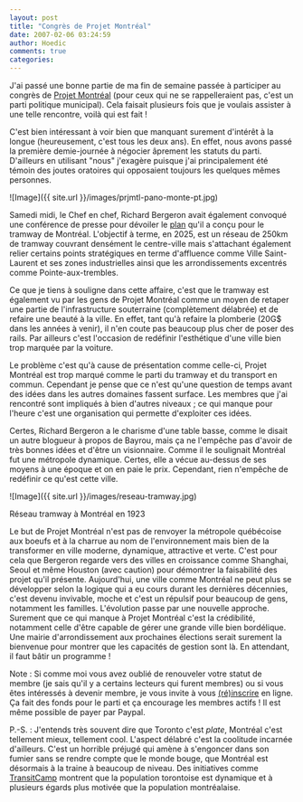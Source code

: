```yaml
---
layout: post
title: "Congrès de Projet Montréal"
date: 2007-02-06 03:24:59
author: Hoedic
comments: true
categories: 
---
```



J'ai passé une bonne partie de ma fin de semaine passée à participer au congrès de [Projet Montréal](http://projetmontreal.org/) (pour ceux qui ne se rappelleraient pas, c'est un parti politique municipal). Cela faisait plusieurs fois que je voulais assister à une telle rencontre, voilà qui est fait !

C'est bien intéressant à voir bien que manquant surement d'intérêt à la longue (heureusement, c'est tous les deux ans). En effet, nous avons passé la première demie-journée à négocier âprement les statuts du parti. D'ailleurs en utilisant "nous" j'exagère puisque j'ai principalement été témoin des joutes oratoires qui opposaient toujours les quelques mêmes personnes.

![Image]({{ site.url }}/images/prjmtl-pano-monte-pt.jpg)


Samedi midi, le Chef en chef, Richard Bergeron avait également convoqué une conférence de presse pour dévoiler le [plan](http://projetmontreal.org/documents/pdf/2007-02-03_reseau_Nouveau_Tramway_schema.pdf) qu'il a conçu pour le tramway de Montréal. L'objectif à terme, en 2025, est un réseau de 250km de tramway couvrant densément le centre-ville mais s'attachant également relier certains points stratégiques en terme d'affluence comme Ville Saint-Laurent et ses zones industrielles ainsi que les arrondissements excentrés comme Pointe-aux-trembles.

Ce que je tiens à souligne dans cette affaire, c'est que le tramway est également vu par les gens de Projet Montréal comme un moyen de retaper une partie de l'infrastructure souterraine (complètement délabrée) et de refaire une beauté à la ville. En effet, tant qu'à refaire la plomberie (20G$ dans les années à venir), il n'en coute pas beaucoup plus cher de poser des rails. Par ailleurs c'est l'occasion de redéfinir l'esthétique d'une ville bien trop marquée par la voiture.

Le problème c'est qu'à cause de présentation comme celle-ci, Projet Montréal est trop marqué comme le parti du tramway et du transport en commun. Cependant je pense que ce n'est qu'une question de temps avant des idées dans les autres domaines fassent surface. Les membres que j'ai rencontré sont impliqués à bien d'autres niveaux ; ce qui manque pour l'heure c'est une organisation qui permette d'exploiter ces idées.

Certes, Richard Bergeron a le charisme d'une table basse, comme le disait un autre blogueur à propos de Bayrou, mais ça ne l'empêche pas d'avoir de très bonnes idées et d'être un visionnaire. Comme il le soulignait Montréal fut une métropole dynamique. Certes, elle a vécue au-dessus de ses moyens à une époque et on en paie le prix. Cependant, rien n'empêche de redéfinir ce qu'est cette ville.

![Image]({{ site.url }}/images/reseau-tramway.jpg)
<div class="photoattrib">Réseau tramway à Montréal en 1923</div>



Le but de Projet Montréal n'est pas de renvoyer la métropole québécoise aux boeufs et à la charrue au nom de l'environnement mais bien de la transformer en ville moderne, dynamique, attractive et verte. C'est pour cela que Bergeron regarde vers des villes en croissance comme Shanghai, Seoul et même Houston (avec caution) pour démontrer la faisabilité des projet qu'il présente. Aujourd'hui, une ville comme Montréal ne peut plus se développer selon la logique qui a eu cours durant les dernières décennies, c'est devenu invivable, moche et c'est un répulsif pour beaucoup de gens, notamment les familles. L'évolution passe par une nouvelle approche. Surement que ce qui manque à Projet Montréal c'est la crédibilité, notamment celle d'être capable de gérer une grande ville bien bordélique. Une mairie d'arrondissement aux prochaines élections serait surement la bienvenue pour montrer que les capacités de gestion sont là. En attendant, il faut bâtir un programme !

Note : Si comme moi vous avez oublié de renouveler votre statut de membre  (je sais qu'il y a certains lecteurs qui furent membres) ou si vous êtes intéressés à devenir membre, je vous invite à vous [(ré)inscrire](http://projetmontreal.org/adhesion/) en ligne. Ça fait des fonds pour le parti et ça encourage les membres actifs ! Il est même possible de payer par Paypal.

P.-S. : J'entends très souvent dire que Toronto c'est *plate*, Montréal c'est tellement mieux, tellement cool. L'aspect délabré c'est la coolitude incarnée d'ailleurs. C'est un horrible préjugé qui amène à s'engoncer dans son fumier sans se rendre compte que le monde bouge, que Montréal est désormais à la traine à beaucoup de niveau. Des initiatives comme [TransitCamp](http://civicsense.ca/?p=10) montrent que la population torontoise est dynamique et à plusieurs égards plus motivée que la population montréalaise.